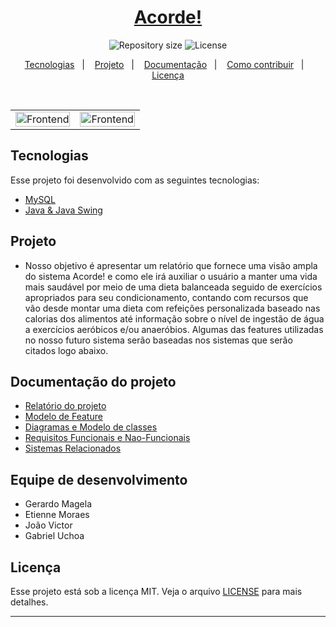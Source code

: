 <h1 align="center">
   <a href="https://github.com/GerardoFilho/SistemaAcorde">Acorde!</a>
</h1>
<p align="center">

  <img alt="Repository size" src="https://img.shields.io/github/repo-size/GerardoFilho/SistemaAcorde.svg">

  <img alt="License" src="https://img.shields.io/badge/license-MIT-brightgreen">
</p>

<p align="center">
  <a href="#-tecnologias">Tecnologias</a>&nbsp;&nbsp;&nbsp;|&nbsp;&nbsp;&nbsp;
  <a href="#-projeto">Projeto</a>&nbsp;&nbsp;&nbsp;|&nbsp;&nbsp;&nbsp;
  <a href="#-documentação-do-projeto">Documentação</a>&nbsp;&nbsp;&nbsp;|&nbsp;&nbsp;&nbsp;
  <a href="#-como-contribuir">Como contribuir</a>&nbsp;&nbsp;&nbsp;|&nbsp;&nbsp;&nbsp;
  <a href="#-licença">Licença</a>
</p>

<br>

<p align="center">
  <table style="border: 0px;">
     <td>
  <img alt="Frontend" src="/impressões/Login.png" width="100%" style="float:right;">
     </td>
     <td>
  <img alt="Frontend" src="/impressões/Cadastro.png" width="100%" style="float:left;">
     </td>
  </table>
</p>

## Tecnologias

Esse projeto foi desenvolvido com as seguintes tecnologias:

- [MySQL](https://www.mysql.com/)
- [Java & Java Swing](https://www.oracle.com/br/java/technologies/)

## Projeto

- Nosso objetivo é apresentar um relatório que fornece uma visão ampla do sistema Acorde!  e como  ele irá auxiliar o usuário a manter uma vida mais saudável por meio de  uma dieta balanceada seguido de exercícios apropriados para seu condicionamento, contando com recursos que vão desde montar uma dieta com refeições personalizada baseado nas  calorias dos alimentos até informação sobre o nível de ingestão de água a exercícios aeróbicos e/ou anaeróbios. Algumas das features utilizadas no nosso futuro sistema serão baseadas nos sistemas que serão citados logo abaixo.



## Documentação do projeto
  
  - [Relatório do projeto](https://github.com/GerardoFilho/SistemaAcorde.io/blob/master/Acorde!%20Doc%20versao%202.0.pdf)
  - [Modelo de Feature](https://github.com/GerardoFilho/SistemaAcorde.io/blob/master/impressões/Acorde!%20-%20%20Modelo%20de%20features.pdf)
  - [Diagramas e Modelo de classes](https://github.com/GerardoFilho/SistemaAcorde.io/blob/master/impressões/Acorde!%20-%20Diagramas%20e%20Modelo%20de%20Classes.pdf)
  - [Requisitos Funcionais e Nao-Funcionais](https://github.com/GerardoFilho/SistemaAcorde.io/blob/master/impressões/Acorde!%20-%20Requisitos%20Funcionais%20e%20Nao-Funcionais.pdf)
  - [Sistemas Relacionados](https://github.com/GerardoFilho/SistemaAcorde.io/blob/master/impressões/Acorde!%20-%20Sistemas%20relacionados.pdf)
  
## Equipe de desenvolvimento

- Gerardo Magela
- Etienne Moraes
- João Victor
- Gabriel Uchoa



## Licença

Esse projeto está sob a licença MIT. Veja o arquivo [LICENSE](LICENSE) para mais detalhes.

---
